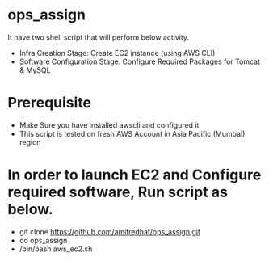 # ops_assign

It have two shell script that will perform below activity.

- Infra Creation Stage: Create EC2 instance (using AWS CLI)
- Software Configuration Stage: Configure Required Packages for Tomcat & MySQL

# Prerequisite

- Make Sure you have installed awscli and configured it
- This script is tested on fresh AWS Account in Asia Pacific (Mumbai) region

# In order to launch EC2 and Configure required software, Run script as below.

- git clone https://github.com/amitredhat/ops_assign.git
- cd ops_assign
- /bin/bash aws_ec2.sh
